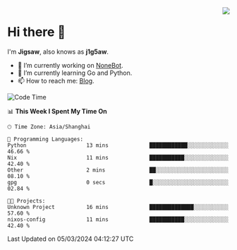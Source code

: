<a href="#">
  <img align="right" src="https://github-readme-stats.vercel.app/api?username=j1g5awi&count_private=true&show_icons=true&title_color=80070B&text_color=B3B3B3&bg_color=212121&icon_color=80070B" />
</a>

# Hi there 👋

I'm **Jigsaw**, also knows as **j1g5aw**.

- 🔭 I’m currently working on [NoneBot](https://github.com/nonebot).
- 🌱 I’m currently learning Go and Python.
- 📫 How to reach me: [Blog](https://blog.maddestroyer.xyz/).

<!--START_SECTION:waka-->
![Code Time](http://img.shields.io/badge/Code%20Time-1%2C381%20hrs%2049%20mins-blue)

📊 **This Week I Spent My Time On** 

```text
🕑︎ Time Zone: Asia/Shanghai

💬 Programming Languages: 
Python                   13 mins             ████████████░░░░░░░░░░░░░   46.66 % 
Nix                      11 mins             ███████████░░░░░░░░░░░░░░   42.40 % 
Other                    2 mins              ██░░░░░░░░░░░░░░░░░░░░░░░   08.10 % 
gpg                      0 secs              █░░░░░░░░░░░░░░░░░░░░░░░░   02.84 % 

🐱‍💻 Projects: 
Unknown Project          16 mins             ██████████████░░░░░░░░░░░   57.60 % 
nixos-config             11 mins             ███████████░░░░░░░░░░░░░░   42.40 % 
```


 Last Updated on 05/03/2024 04:12:27 UTC
<!--END_SECTION:waka-->
